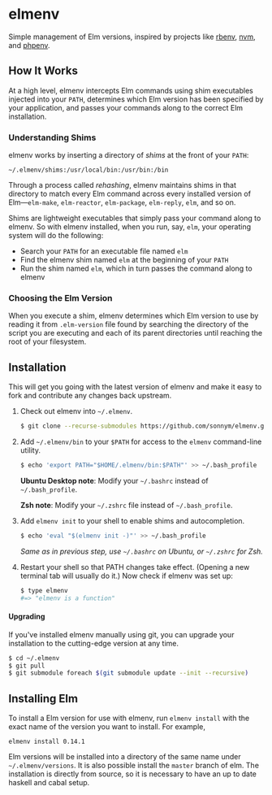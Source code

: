 # elmenv

Simple management of Elm versions, inspired by projects like
[rbenv](https://github.com/sstephenson/rbenv),
[nvm](https://github.com/creationix/nvm), and
[phpenv](https://github.com/phpenv/phpenv).

## How It Works

At a high level, elmenv intercepts Elm commands using shim
executables injected into your `PATH`, determines which Elm version
has been specified by your application, and passes your commands along
to the correct Elm installation.

### Understanding Shims

elmenv works by inserting a directory of _shims_ at the front of your
`PATH`:

    ~/.elmenv/shims:/usr/local/bin:/usr/bin:/bin

Through a process called _rehashing_, elmenv maintains shims in that
directory to match every Elm command across every installed version
of Elm—`elm-make`, `elm-reactor`, `elm-package`, `elm-reply`, `elm`,
and so on.

Shims are lightweight executables that simply pass your command along
to elmenv. So with elmenv installed, when you run, say, `elm`, your
operating system will do the following:

* Search your `PATH` for an executable file named `elm`
* Find the elmenv shim named `elm` at the beginning of your `PATH`
* Run the shim named `elm`, which in turn passes the command along to
  elmenv

### Choosing the Elm Version

When you execute a shim, elmenv determines which Elm version to use by
reading it from `.elm-version` file found by searching the directory of the
script you are executing and each of its parent directories until reaching
the root of your filesystem.

## Installation

This will get you going with the latest version of elmenv and make it
easy to fork and contribute any changes back upstream.

1. Check out elmenv into `~/.elmenv`.

    ~~~ sh
    $ git clone --recurse-submodules https://github.com/sonnym/elmenv.git ~/.elmenv
    ~~~

2. Add `~/.elmenv/bin` to your `$PATH` for access to the `elmenv`
   command-line utility.

    ~~~ sh
    $ echo 'export PATH="$HOME/.elmenv/bin:$PATH"' >> ~/.bash_profile
    ~~~

    **Ubuntu Desktop note**: Modify your `~/.bashrc` instead of `~/.bash_profile`.

    **Zsh note**: Modify your `~/.zshrc` file instead of `~/.bash_profile`.

3. Add `elmenv init` to your shell to enable shims and autocompletion.

    ~~~ sh
    $ echo 'eval "$(elmenv init -)"' >> ~/.bash_profile
    ~~~

    _Same as in previous step, use `~/.bashrc` on Ubuntu, or `~/.zshrc` for Zsh._

4. Restart your shell so that PATH changes take effect. (Opening a new
   terminal tab will usually do it.) Now check if elmenv was set up:

    ~~~ sh
    $ type elmenv
    #=> "elmenv is a function"
    ~~~

#### Upgrading

If you've installed elmenv manually using git, you can upgrade your
installation to the cutting-edge version at any time.

~~~ sh
$ cd ~/.elmenv
$ git pull
$ git submodule foreach $(git submodule update --init --recursive)
~~~

## Installing Elm

To install a Elm version for use with elmenv, run `elmenv install` with the
exact name of the version you want to install. For example,

    elmenv install 0.14.1

Elm versions will be installed into a directory of the same name under
`~/.elmenv/versions`. It is also possible install the `master` branch of
elm. The installation is directly from source, so it is necessary to have
an up to date haskell and cabal setup.

